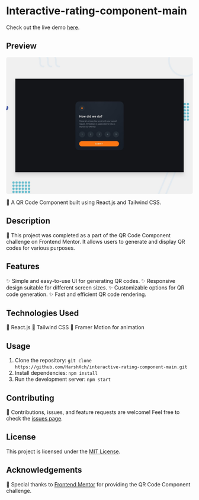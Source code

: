# Interactive-rating-component-main

Check out the live demo [here](https://qr-codeharshx.netlify.app).

## Preview

<div style="display: grid; justify-items: center;">
  <img src="./public/design/desktop-preview.jpg" alt="Project Preview" style="width: 100%; height: auto; border-radius: 5px;">
</div>

📱 A QR Code Component built using React.js and Tailwind CSS.

## Description

🚀 This project was completed as a part of the QR Code Component challenge on Frontend Mentor. It allows users to generate and display QR codes for various purposes.

## Features

✨ Simple and easy-to-use UI for generating QR codes.
✨ Responsive design suitable for different screen sizes.
✨ Customizable options for QR code generation.
✨ Fast and efficient QR code rendering.

## Technologies Used

🔧 React.js
🎨 Tailwind CSS
🚀 Framer Motion for animation

## Usage

1. Clone the repository: `git clone https://github.com/HarshXch/interactive-rating-component-main.git`
2. Install dependencies: `npm install`
3. Run the development server: `npm start`

## Contributing

🤝 Contributions, issues, and feature requests are welcome! Feel free to check the [issues page](https://github.com/HarshXch/qr-code-component/issues).

## License

This project is licensed under the [MIT License](https://opensource.org/licenses/MIT).

## Acknowledgements

🙏 Special thanks to [Frontend Mentor](https://www.frontendmentor.io/) for providing the QR Code Component challenge.
